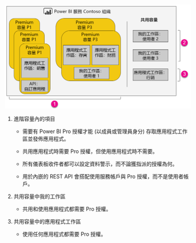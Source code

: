 ![](media/powerbi-premium-illustration/premium-chart.png "Power BI Premium 的圖例")

1. 進階容量內的項目
   
   * 需要有 Power BI Pro 授權才能 (以成員或管理員身分) 存取應用程式工作區並發佈應用程式。

   * 共用應用程式時需要 Pro 授權，但使用應用程式時不需要。

   * 所有儀表板收件者都可以設定資料警示，而不論獲指派的授權為何。

   * 用於內嵌的 REST API 會搭配使用服務帳戶與 Pro 授權，而不是使用者帳戶。

2. 共用容量中我的工作區
   
   * 共用和使用應用程式都需要 Pro 授權。

3. 共用容量中的應用程式工作區
   
   * 使用任何應用程式都需要 Pro 授權。

